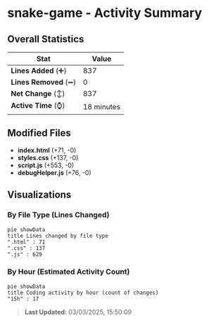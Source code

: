 # snake-game - Activity Summary 

## Overall Statistics

| Stat                   | Value                                                             |
| ---------------------- | ----------------------------------------------------------------- |
| **Lines Added** (➕)   | 837                                          |
| **Lines Removed** (➖) | 0                                        |
| **Net Change** (↕)    | 837                |
| **Active Time** (⌚)   | 18 minutes |


## Modified Files
- **index.html** (+71, -0)
- **styles.css** (+137, -0)
- **script.js** (+553, -0)
- **debugHelper.js** (+76, -0)

## Visualizations

### By File Type (Lines Changed)

```mermaid
pie showData
title Lines changed by file type
".html" : 71
".css" : 137
".js" : 629
```

### By Hour (Estimated Activity Count)

```mermaid
pie showData
title Coding activity by hour (count of changes)
"15h" : 17
```


> **Last Updated:** 03/03/2025, 15:50:09